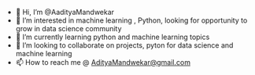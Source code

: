- 👋 Hi, I’m @AadityaMandwekar
- 👀 I’m interested in machine learning , Python, looking for opportunity to grow in data science community 
- 🌱 I’m currently learning python and machine learning topics
- 💞️ I’m looking to collaborate on projects, pyton for data science and machine learning 
- 📫 How to reach me @ AdityaMandwekar@gmail.com

<!---
AadityaMandwekar/AadityaMandwekar is a ✨ special ✨ repository because its `README.md` (this file) appears on your GitHub profile.
You can click the Preview link to take a look at your changes.
--->

